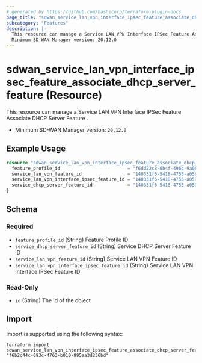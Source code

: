 ```yaml
---
# generated by https://github.com/hashicorp/terraform-plugin-docs
page_title: "sdwan_service_lan_vpn_interface_ipsec_feature_associate_dhcp_server_feature Resource - terraform-provider-sdwan"
subcategory: "Features"
description: |-
  This resource can manage a Service LAN VPN Interface IPSec Feature Associate DHCP Server Feature .
  Minimum SD-WAN Manager version: 20.12.0
---
```


# sdwan_service_lan_vpn_interface_ipsec_feature_associate_dhcp_server_feature (Resource)

This resource can manage a Service LAN VPN Interface IPSec Feature Associate DHCP Server Feature .
  - Minimum SD-WAN Manager version: `20.12.0`

## Example Usage

```terraform
resource "sdwan_service_lan_vpn_interface_ipsec_feature_associate_dhcp_server_feature" "example" {
  feature_profile_id                         = "f6dd22c8-0b4f-496c-9a0b-6813d1f8b8ac"
  service_lan_vpn_feature_id                 = "140331f6-5418-4755-a059-13c77eb96037"
  service_lan_vpn_interface_ipsec_feature_id = "140331f6-5418-4755-a059-13c77eb96037"
  service_dhcp_server_feature_id             = "140331f6-5418-4755-a059-13c77eb96037"
}
```

<!-- schema generated by tfplugindocs -->
## Schema

### Required

- `feature_profile_id` (String) Feature Profile ID
- `service_dhcp_server_feature_id` (String) Service DHCP Server Feature ID
- `service_lan_vpn_feature_id` (String) Service LAN VPN Feature ID
- `service_lan_vpn_interface_ipsec_feature_id` (String) Service LAN VPN Interface IPSec Feature ID

### Read-Only

- `id` (String) The id of the object

## Import

Import is supported using the following syntax:

```shell
terraform import sdwan_service_lan_vpn_interface_ipsec_feature_associate_dhcp_server_feature.example "f6b2c44c-693c-4763-b010-895aa3d236bd"
```
